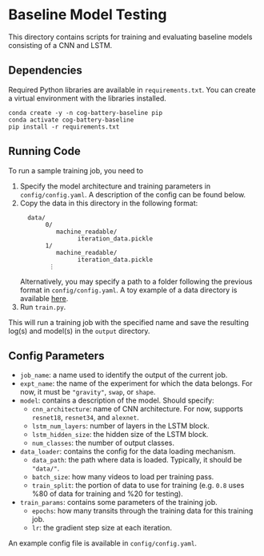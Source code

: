 # Baseline Model Testing
This directory contains scripts for training and evaluating baseline models consisting of a CNN and LSTM. 

## Dependencies
Required Python libraries are available in `requirements.txt`. You can create a virtual environment with the libraries installed.
```
conda create -y -n cog-battery-baseline pip
conda activate cog-battery-baseline
pip install -r requirements.txt
```

## Running Code
To run a sample training job, you need to
1. Specify the model architecture and training parameters in `config/config.yaml`. A description of the config can be found below.
2. Copy the data in this directory in the following format:
    ```
      data/
           0/
              machine_readable/
                    iteration_data.pickle
           1/
              machine_readable/
                    iteration_data.pickle
            ⋮
    ```
    Alternatively, you may specify a path to a folder following the previous format in `config/config.yaml`. A toy example of a data directory is available [here](https://www.dropbox.com/s/50j2mi9kqls3v7k/data.zip).
3. Run `train.py`.

This will run a training job with the specified name and save the resulting log(s) and model(s) in the `output` directory.

## Config Parameters
* `job_name`: a name used to identify the output of the current job.
* `expt_name`: the name of the experiment for which the data belongs. For now, it must be `"gravity"`, `swap`, or `shape`.
* `model`: contains a description of the model. Should specify:
  * `cnn_architecture`: name of CNN architecture. For now, supports `resnet18`, `resnet34`, and `alexnet`. 
  * `lstm_num_layers`: number of layers in the LSTM block.
  * `lstm_hidden_size`: the hidden size of the LSTM block.
  * `num_classes`: the number of output classes.
* `data_loader`: contains the config for the data loading mechanism.
  * `data_path`: the path where data is loaded. Typically, it should be `"data/"`.
  * `batch_size`: how many videos to load per training pass.
  * `train_split`: the portion of data to use for training (e.g. `0.8` uses %80 of data for training and %20 for testing).
* `train_params`: contains some parameters of the training job.
  * `epochs`: how many transits through the training data for this training job.
  * `lr`: the gradient step size at each iteration.

An example config file is available in `config/config.yaml`.